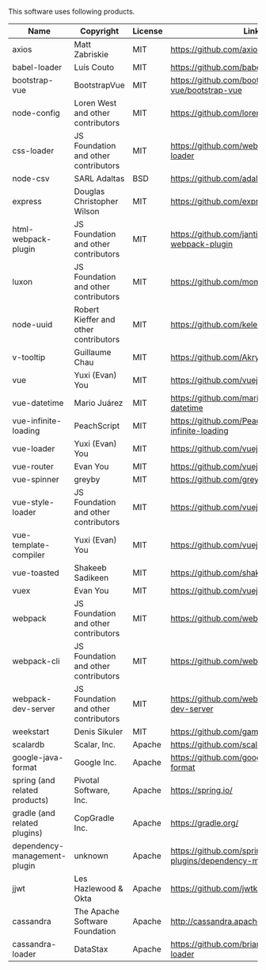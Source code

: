This software uses following products.

|Name|Copyright|License|Link|
|----|---------|-------|----|
|axios|Matt Zabriskie|MIT|https://github.com/axios/axios|
|babel-loader|Luís Couto|MIT|https://github.com/babel/babel-loader|
|bootstrap-vue|BootstrapVue|MIT|https://github.com/bootstrap-vue/bootstrap-vue|
|node-config|Loren West and other contributors|MIT|https://github.com/lorenwest/node-config|
|css-loader|JS Foundation and other contributors|MIT|https://github.com/webpack-contrib/css-loader|
|node-csv|SARL Adaltas|BSD|https://github.com/adaltas/node-csv|
|express|Douglas Christopher Wilson|MIT|https://github.com/expressjs/express|
|html-webpack-plugin|JS Foundation and other contributors|MIT|https://github.com/jantimon/html-webpack-plugin|
|luxon|JS Foundation and other contributors|MIT|https://github.com/moment/luxon|
|node-uuid|Robert Kieffer and other contributors|MIT|https://github.com/kelektiv/node-uuid|
|v-tooltip|Guillaume Chau|MIT|https://github.com/Akryum/v-tooltip|
|vue|Yuxi (Evan) You|MIT|https://github.com/vuejs/vue|
|vue-datetime|Mario Juárez|MIT|https://github.com/mariomka/vue-datetime|
|vue-infinite-loading|PeachScript|MIT|https://github.com/PeachScript/vue-infinite-loading|
|vue-loader|Yuxi (Evan) You|MIT|https://github.com/vuejs/vue-loader|
|vue-router|Evan You|MIT|https://github.com/vuejs/vue-router|
|vue-spinner|greyby|MIT|https://github.com/greyby/vue-spinner|
|vue-style-loader|JS Foundation and other contributors|MIT|https://github.com/vuejs/vue-style-loader|
|vue-template-compiler|Yuxi (Evan) You|MIT|https://github.com/vuejs/vue|
|vue-toasted|Shakeeb Sadikeen|MIT|https://github.com/shakee93/vue-toasted|
|vuex|Evan You|MIT|https://github.com/vuejs/vuex|
|webpack|JS Foundation and other contributors|MIT|https://github.com/webpack/webpack|
|webpack-cli|JS Foundation and other contributors|MIT|https://github.com/webpack/webpack-cli|
|webpack-dev-server|JS Foundation and other contributors|MIT|https://github.com/webpack/webpack-dev-server|
|weekstart|Denis Sikuler|MIT|https://github.com/gamtiq/weekstart|
|scalardb|Scalar, Inc.|Apache|https://github.com/scalar-labs/scalardb|
|google-java-format|Google Inc.|Apache|https://github.com/google/google-java-format|
|spring (and related products)|Pivotal Software, Inc.|Apache|https://spring.io/|
|gradle (and related plugins)|CopGradle Inc.|Apache|https://gradle.org/|
|dependency-management-plugin|unknown|Apache|https://github.com/spring-gradle-plugins/dependency-management-plugin|
|jjwt|Les Hazlewood & Okta|Apache|https://github.com/jwtk/jjwt|
|cassandra|The Apache Software Foundation|Apache|http://cassandra.apache.org|
|cassandra-loader|DataStax|Apache|https://github.com/brianmhess/cassandra-loader|
